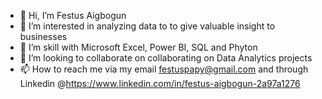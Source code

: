 - 👋 Hi, I’m Festus Aigbogun
- 👀 I’m interested in analyzing data to to give valuable insight to businesses 
- 🌱 I’m skill with Microsoft Excel, Power BI, SQL and Phyton
- 💞️ I’m looking to collaborate on collaborating on Data Analytics projects
- 📫 How to reach me via my email festuspapy@gmail.com and through Linkedin @https://www.linkedin.com/in/festus-aigbogun-2a97a1276

<!---
festusaigbogun/festusaigbogun is a ✨ special ✨ repository because its `README.md` (this file) appears on your GitHub profile.
You can click the Preview link to take a look at your changes.
--->
